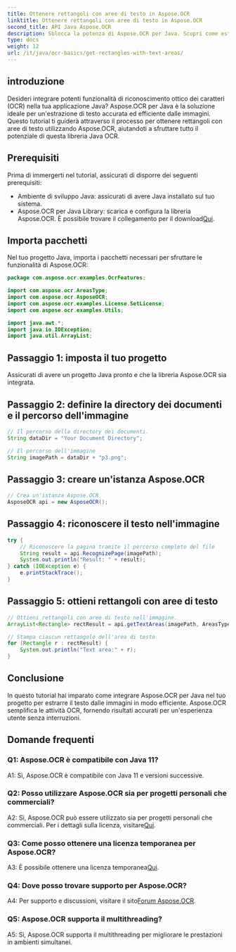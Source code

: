 ```yaml
---
title: Ottenere rettangoli con aree di testo in Aspose.OCR
linktitle: Ottenere rettangoli con aree di testo in Aspose.OCR
second_title: API Java Aspose.OCR
description: Sblocca la potenza di Aspose.OCR per Java. Scopri come estrarre il testo dalle immagini senza problemi in questa guida passo passo. Scaricalo ora per un efficiente riconoscimento del testo.
type: docs
weight: 12
url: /it/java/ocr-basics/get-rectangles-with-text-areas/
---
```

## introduzione

Desideri integrare potenti funzionalità di riconoscimento ottico dei caratteri (OCR) nella tua applicazione Java? Aspose.OCR per Java è la soluzione ideale per un'estrazione di testo accurata ed efficiente dalle immagini. Questo tutorial ti guiderà attraverso il processo per ottenere rettangoli con aree di testo utilizzando Aspose.OCR, aiutandoti a sfruttare tutto il potenziale di questa libreria Java OCR.

## Prerequisiti

Prima di immergerti nel tutorial, assicurati di disporre dei seguenti prerequisiti:

- Ambiente di sviluppo Java: assicurati di avere Java installato sul tuo sistema.
-  Aspose.OCR per Java Library: scarica e configura la libreria Aspose.OCR. È possibile trovare il collegamento per il download[Qui](https://releases.aspose.com/ocr/java/).

## Importa pacchetti

Nel tuo progetto Java, importa i pacchetti necessari per sfruttare le funzionalità di Aspose.OCR:

```java
package com.aspose.ocr.examples.OcrFeatures;

import com.aspose.ocr.AreasType;
import com.aspose.ocr.AsposeOCR;
import com.aspose.ocr.examples.License.SetLicense;
import com.aspose.ocr.examples.Utils;

import java.awt.*;
import java.io.IOException;
import java.util.ArrayList;
```

## Passaggio 1: imposta il tuo progetto

Assicurati di avere un progetto Java pronto e che la libreria Aspose.OCR sia integrata.

## Passaggio 2: definire la directory dei documenti e il percorso dell'immagine

```java
// Il percorso della directory dei documenti.
String dataDir = "Your Document Directory";

// Il percorso dell'immagine
String imagePath = dataDir + "p3.png";
```

## Passaggio 3: creare un'istanza Aspose.OCR

```java
// Crea un'istanza Aspose.OCR
AsposeOCR api = new AsposeOCR();
```

## Passaggio 4: riconoscere il testo nell'immagine

```java
try {
    // Riconoscere la pagina tramite il percorso completo del file
    String result = api.RecognizePage(imagePath);
    System.out.println("Result: " + result);
} catch (IOException e) {
    e.printStackTrace();
}
```

## Passaggio 5: ottieni rettangoli con aree di testo

```java
// Ottieni rettangoli con aree di testo nell'immagine.
ArrayList<Rectangle> rectResult = api.getTextAreas(imagePath, AreasType.PARAGRAPHS, true);

// Stampa ciascun rettangolo dell'area di testo
for (Rectangle r : rectResult) {
    System.out.println("Text area:" + r);
}
```

## Conclusione

In questo tutorial hai imparato come integrare Aspose.OCR per Java nel tuo progetto per estrarre il testo dalle immagini in modo efficiente. Aspose.OCR semplifica le attività OCR, fornendo risultati accurati per un'esperienza utente senza interruzioni.

## Domande frequenti

### Q1: Aspose.OCR è compatibile con Java 11?

A1: Sì, Aspose.OCR è compatibile con Java 11 e versioni successive.

### Q2: Posso utilizzare Aspose.OCR sia per progetti personali che commerciali?

 A2: Sì, Aspose.OCR può essere utilizzato sia per progetti personali che commerciali. Per i dettagli sulla licenza, visitare[Qui](https://purchase.aspose.com/buy).

### Q3: Come posso ottenere una licenza temporanea per Aspose.OCR?

 A3: È possibile ottenere una licenza temporanea[Qui](https://purchase.aspose.com/temporary-license/).

### Q4: Dove posso trovare supporto per Aspose.OCR?

 A4: Per supporto e discussioni, visitare il sito[Forum Aspose.OCR](https://forum.aspose.com/c/ocr/16).

### Q5: Aspose.OCR supporta il multithreading?

A5: Sì, Aspose.OCR supporta il multithreading per migliorare le prestazioni in ambienti simultanei.
